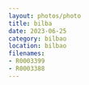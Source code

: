 ```yaml
---
layout: photos/photo
title: bilba
date: 2023-06-25
category: bilbao
location: bilbao
filenames: 
- R0003399
- R0003388
---
```

